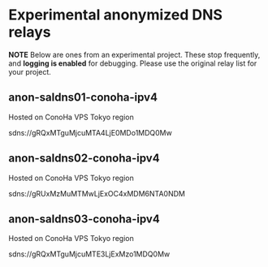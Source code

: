 # Experimental anonymized DNS relays 

**NOTE** Below are ones from an experimental project. These stop frequently, and **logging is enabled** for debugging. Please use the original relay list for your project.

## anon-saldns01-conoha-ipv4

Hosted on ConoHa VPS Tokyo region

sdns://gRQxMTguMjcuMTA4LjE0MDo1MDQ0Mw

## anon-saldns02-conoha-ipv4

Hosted on ConoHa VPS Tokyo region

sdns://gRUxMzMuMTMwLjExOC4xMDM6NTA0NDM

## anon-saldns03-conoha-ipv4

Hosted on ConoHa VPS Tokyo region

sdns://gRQxMTguMjcuMTE3LjExMzo1MDQ0Mw

